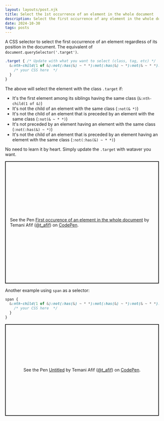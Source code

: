 ```yaml
---
layout: layouts/post.njk
title: Select the 1st occurrence of an element in the whole document
description: Select the first occurrence of any element in the whole document
date: 2024-10-30
tags: posts
---
```


A CSS selector to select the first occurrence of an element regardless of its position in the document. The equivalent of `document.querySelector('.target')`.

```css
.target { /* Update with what you want to select (class, tag, etc) */
  &:nth-child(1 of &):not(:has(&) ~ * *):not(:has(&) ~ *):not(& ~ * *):not(& *) {
    /* your CSS here  */
  }
}
```

The above will select the element with the class `.target` if:
* It's the first element among its siblings having the same class (`&:nth-child(1 of &)`) 
* It's not the child of an element with the same class (`:not(& *)`)
* It's not the child of an element that is preceded by an element with the same class (`:not(& ~ * *)`)
* It's not preceded by an element having an element with the same class (`:not(:has(&) ~ *)`)
* It's not the child of an element that is preceded by an element having an element with the same class (`:not(:has(&) ~ * *)`)

No need to learn it by heart. Simply update the `.target` with wataver you want.

<p class="codepen" data-height="400" data-default-tab="result" data-slug-hash="yLmKdZo" data-pen-title="First occurence of an element in the whole document" data-preview="true" data-user="t_afif" style="height: 400px; box-sizing: border-box; display: flex; align-items: center; justify-content: center; border: 2px solid; margin: 1em 0; padding: 1em;">
  <span>See the Pen <a href="https://codepen.io/t_afif/pen/yLmKdZo">
  First occurence of an element in the whole document</a> by Temani Afif (<a href="https://codepen.io/t_afif">@t_afif</a>)
  on <a href="https://codepen.io">CodePen</a>.</span>
</p>
<script async src="https://cpwebassets.codepen.io/assets/embed/ei.js"></script>

Another example using `span` as a selector:

```css
span { 
  &:nth-child(1 of &):not(:has(&) ~ * *):not(:has(&) ~ *):not(& ~ * *):not(& *) {
    /* your CSS here  */
  }
}
```

<p class="codepen" data-height="300" data-default-tab="result" data-slug-hash="jOgxEzz" data-pen-title="Untitled" data-preview="true" data-user="t_afif" style="height: 300px; box-sizing: border-box; display: flex; align-items: center; justify-content: center; border: 2px solid; margin: 1em 0; padding: 1em;">
  <span>See the Pen <a href="https://codepen.io/t_afif/pen/jOgxEzz">
  Untitled</a> by Temani Afif (<a href="https://codepen.io/t_afif">@t_afif</a>)
  on <a href="https://codepen.io">CodePen</a>.</span>
</p>
<script async src="https://cpwebassets.codepen.io/assets/embed/ei.js"></script>